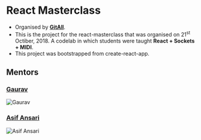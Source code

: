 # React Masterclass

* Organised by [**GitAll**](https://gitall.tech).
* This is the project for the react-masterclass that was organised on 21<sup>st</sup> Octiber, 2018. A codelab in which students were taught **React + Sockets + MIDI**. 
* This project was bootstrapped from create-react-app.

## Mentors

  ### [Gaurav](https://github.com/iamgrawal)

  ![Gaurav](https://avatars3.githubusercontent.com/u/14204344?s=400&u=e8173cdd671165672cb00c0f20bfd15ced733c35&v=4)

  ### [Asif Ansari](https://github.com/ashifa454)

  ![Asif Ansari](https://avatars0.githubusercontent.com/u/13622867?s=460&v=4)